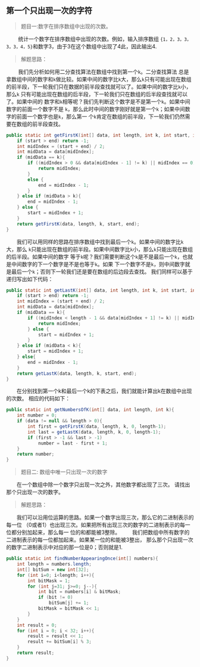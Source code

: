 <link href="markdown.css" rel="stylesheet"></link>

## 第一个只出现一次的字符
> 题目一:数字在排序数组中出现的次数。
 
&emsp;&emsp; 统计一个数字在排序数组中出现的次数。例如，输入排序数组
`{1，2，3，3，3，3，4，5}`和数字3，由于3在这个数组中出现了4此，因此输出4.
> 解题思路：     

&emsp;&emsp; 我们先分析如何用二分查找算法在数组中找到第一个`k`。二分查找算法
总是拿数组中间的数字和`k`做比较。如果中间的数字比`k`大，那么`k`只有可能出现在数组
的前半段，下一轮我们只在数据的前半段查找就可以了。如果中间的数字比`k`小，那么`k`
只有可能出现在数组的后半段，下一轮我们只在数组的后半段查找就可以了。如果中间的
数字和`k`相等呢？我们先判断这个数字是不是第一个`k`。如果中间数字的前面一个数字不是
`k`，那么此时中间的数字刚好就是第一个`k`；如果中间数字的前面一个数字也是`k`，那么第一
个`k`肯定在数组的前半段，下一轮我们仍然需要在数组的前半段查找。
```java
public static int getFirstK(int[] data, int length, int k, int start, int end){
    if (start > end) return -1;
    int midIndex = (start + end) / 2;
    int midData = data[midIndex];
    if (midData == k){
        if ((midIndex > 0 && data[midIndex - 1] != k) || midIndex == 0){
            return midIndex;
        }
        else {
            end = midIndex - 1;
        }
    } else if (midData > k){
        end = midIndex - 1;
    } else {
        start = midIndex + 1;
    }
    return getFirstK(data, length, k, start, end);
}
```
&emsp;&emsp;我们可以用同样的思路在排序数组中找到最后一个`k`。如果中间的数字比`k`大，那么
`k`只能出现在数组的前半段。如果中间数字比`k`小，那么`k`只能出现在数组的后半段。如果中间的数字
等于`k`呢？我们需要判断这个`k`是不是最后一个`k`，也就是中间数字的下一个数字是不是也等于`k`。如果
下一个数字不是`k`，则中间数字就是最后一个`k`；否则下一轮我们还是要在数组的后边段去查找。
我们同样可以基于递归写出如下代码：
```java
public static int getLastK(int[] data, int length, int k, int start, int end){
    if (start > end) return -1;
    int midIndex = (start + end) / 2;
    int midData = data[midIndex];
    if (midData == k){
        if ((midIndex < length - 1 && data[midIndex + 1] != k) || midIndex == length-1){
            return midIndex;
        } else {
            start = midIndex + 1;
        }
    } else if (midData < k){
        start = midIndex + 1;
    } else{
        end = midIndex - 1;
    }
    return getLastK(data, length, k, start, end);
}
```
&emsp;&emsp;在分别找到第一个k和最后一个k的下表之后，我们就能计算出k在数组中出现的次数。
相应的代码如下：
```java
public static int getNumbersOfK(int[] data, int length, int k){
    int number = 0;
    if (data != null && length > 0){
        int first = getFirstK(data, length, k, 0, length-1);
        int last = getLastK(data, length, k, 0, length-1);
        if (first > -1 && last > -1)
            number = last - first + 1;
    }
    return number;
}
```
> 题目二: 数组中唯一只出现一次的数字
 
&emsp;&emsp;在一个数组中除一个数字只出现一次之外，其他数字都出现了三次。
请找出那个只出现一次的数字。
> 解题思路： 
    
&emsp;&emsp;我们可以沿用位运算的思路。如果一个数字出现三次，那么它的二进制表示的每一位
（0或者1）也出现三次。如果把所有出现三次的数字的二进制表示的每一位都分别加起来，那么每一
位的和都能被3整除。
&emsp;&emsp;我们把数组中所有数字的二进制表示的每一位都加起来。如果某一位的和能被3整出，
那么那个只出现一次的数字二进制表示中对应的那一位是0；否则就是1.

```java
public static int findNumberAppearingOnce(int[] numbers){
    int length = numbers.length;
    int[] bitSum = new int[32];
    for (int i=0; i<length; i++){
        int bitMask = 1;
        for (int j=31; j>=0; j--){
            int bit = numbers[i] & bitMask;
            if (bit != 0)
                bitSum[j] += 1;
            bitMask = bitMask << 1;
        }
    }
    int result = 0;
    for (int i = 0; i < 32; i++){
        result = result << 1;
        result += bitSum[i] % 3;
    }
    return result;
}
```